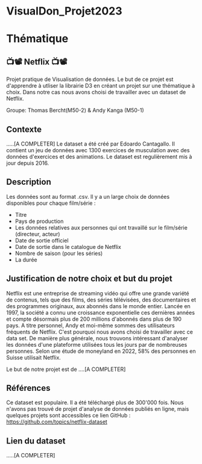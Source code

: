 # VisualDon_Projet2023

# Thématique

## 📺📽️ Netflix 📺📽️ 

Projet pratique de Visualisation de données. Le but de ce projet est d'apprendre à utliser la librairie D3 en créant un projet sur une thématique à choix. Dans notre cas nous avons choisi de travailler avec un dataset de Netflix.

Groupe: Thomas Bercht(M50-2) & Andy Kanga (M50-1)


## Contexte
.....[A COMPLETER]
Le dataset a été créé par Edoardo Cantagallo. Il contient un jeu de données avec 1300 exercices de musculation avec des données d'exercices et des animations. Le dataset est regulièrement mis à jour depuis 2016.


## Description
Les données sont au format .csv. Il y a un large choix de données disponibles pour chaque film/série :

- Titre 
- Pays de production
- Les données relatives aux personnes qui ont travaillé sur le film/série (directeur, acteur)
- Date de sortie officiel
- Date de sortie dans le catalogue de Netflix
- Nombre de saison (pour les séries)
- La durée 


## Justification de notre choix et but du projet
Netflix est une entreprise de streaming vidéo qui offre une grande variété de contenus, tels que des films, des séries télévisées, des documentaires et des programmes originaux, aux abonnés dans le monde entier. Lancée en 1997, la société a connu une croissance exponentielle ces dernières années et compte désormais plus de 200 millions d'abonnés dans plus de 190 pays. A titre personnel, Andy et moi-même sommes des utilisateurs fréquents de Netflix. C'est pourquoi nous avons choisi de travailler avec ce data set. De manière plus générale, nous trouvons intéressant d'analyser les données d'une plateforme utilisées tous les jours par de nombreuses personnes. Selon une étude de moneyland en 2022, 58% des personnes en Suisse utilisait Netflix.

Le but de notre projet est de ....[A COMPLETER]

## Références
Ce dataset est populaire. Il a été téléchargé plus de 300'000 fois. Nous n'avons pas trouvé de projet d'analyse de données publiés en ligne, mais quelques projets sont accessibles ce lien GitHub : https://github.com/topics/netflix-dataset



## Lien du dataset 
.....[A COMPLETER]

